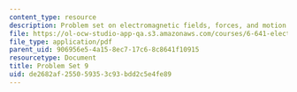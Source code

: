 ```yaml
---
content_type: resource
description: Problem set on electromagnetic fields, forces, and motion.
file: https://ol-ocw-studio-app-qa.s3.amazonaws.com/courses/6-641-electromagnetic-fields-forces-and-motion-spring-2005/de2682af255059353c93bdd2c5e4fe89_ps9sp05.pdf
file_type: application/pdf
parent_uid: 906956e5-4a15-8ec7-17c6-8c8641f10915
resourcetype: Document
title: Problem Set 9
uid: de2682af-2550-5935-3c93-bdd2c5e4fe89
---
```

